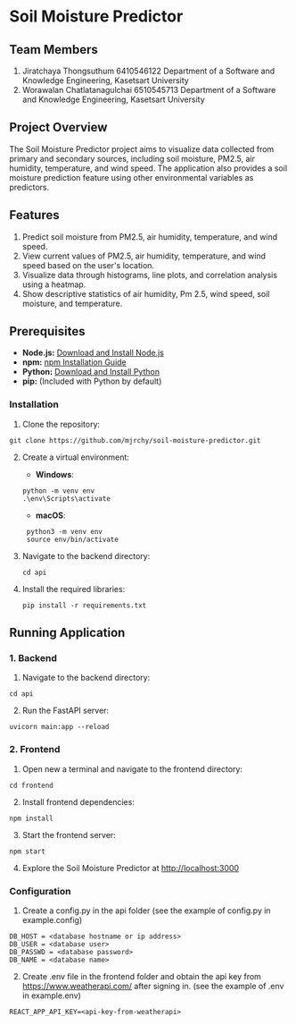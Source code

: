 # Soil Moisture Predictor

## Team Members
1. Jiratchaya Thongsuthum 6410546122 
Department of a Software and Knowledge Engineering, Kasetsart University
2. Worawalan Chatlatanagulchai 6510545713 
Department of a Software and Knowledge Engineering, Kasetsart University

## Project Overview
The Soil Moisture Predictor project aims to visualize data collected from primary and secondary sources, including soil moisture, PM2.5, air humidity, temperature, and wind speed. The application also provides a soil moisture prediction feature using other environmental variables as predictors.

## Features
1. Predict soil moisture from PM2.5, air humidity, temperature, and wind speed.
2. View current values of PM2.5, air humidity, temperature, and wind speed based on the user's location.
3. Visualize data through histograms, line plots, and correlation analysis using a heatmap.
4. Show descriptive statistics of air humidity, Pm 2.5, wind speed, soil moisture, and temperature.

## Prerequisites
- **Node.js:** [Download and Install Node.js](https://nodejs.org/)
- **npm:** [npm Installation Guide](https://docs.npmjs.com/getting-started/installing-node)
- **Python:** [Download and Install Python](https://www.python.org/downloads/)
- **pip:** (Included with Python by default)

### Installation
1. Clone the repository: 
  ```
  git clone https://github.com/mjrchy/soil-moisture-predictor.git
  ```
2. Create a virtual environment:
   - **Windows**: 

    ```
    python -m venv env
    .\env\Scripts\activate
    ```

   - **macOS**:
     
    ```
     python3 -m venv env
     source env/bin/activate
    ```

3. Navigate to the backend directory: 
    ```
    cd api
    ```
4. Install the required libraries: 
    ```
    pip install -r requirements.txt
    ```

## Running Application

### 1. Backend

1. Navigate to the backend directory: 
  ```
  cd api
  ```
2. Run the FastAPI server: 
  ```
  uvicorn main:app --reload
  ```

### 2. Frontend
1. Open new a terminal and navigate to the frontend directory: 
```
cd frontend
```
2. Install frontend dependencies: 
```
npm install
```
3. Start the frontend server: 
```
npm start
```
4. Explore the Soil Moisture Predictor at [http://localhost:3000](http://localhost:3000)

### Configuration

1. Create a config.py in the api folder (see the example of config.py in example.config)
```
DB_HOST = <database hostname or ip address>
DB_USER = <database user>
DB_PASSWD = <database password>
DB_NAME = <database name>
```
2. Create .env file in the frontend folder and obtain the api key from https://www.weatherapi.com/ after signing in. (see the example of .env in example.env)
```
REACT_APP_API_KEY=<api-key-from-weatherapi>
```
